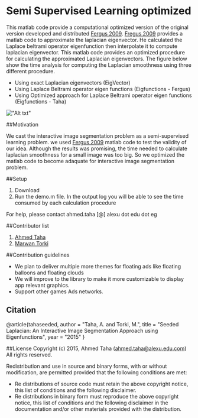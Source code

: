 # Semi Supervised Learning optimized 
This matlab code provide a computational optimized version of the original version developed and distributed  [Fergus 2009](http://cs.nyu.edu/~fergus/). [Fregus 2009](http://cs.nyu.edu/~fergus/) provides a matlab code to approximate the laplacian eigenvector. He calculated the Laplace beltrami operator eigenfunction then interpolate it to compute laplacian eigenvector. This matlab code provides an optimized procedure for calculating the approximated Laplacian eigenvectors. The figure below show the time analysis for computing the Laplacian smoothness using three different procedure.

- Using exact Laplacian eigenvectors (EigVector)
- Using Laplace Beltrami operator eigen functions (Eigfunctions - Fergus)
- Using Optimized approach for Laplace Beltrami operator eigen functions (Eigfunctions - Taha)

!["Alt txt"](http://ahmed-taha.com/wp-content/uploads/2015/07/time_analysis.png)




##Motivation

We cast the interactive image segmentation problem as a semi-supervised learning problem. we used [Fergus 2009](http://cs.nyu.edu/~fergus/) matlab code to test the validity of our idea. Although the results was promising, the time needed to calculate laplacian smoothness for a small image was too big. So we optimized the matlab code to become adaquate for interactive image segmentation problem.


##Setup
1. Download
2. Run the demo.m file. In the output log you will be able to see the time consumed by each calculation procedure 

For help, please contact ahmed.taha [@] alexu dot edu dot eg

##Contributor list

1. [Ahmed Taha](http://www.ahmed-taha.com/) 
2. [Marwan Torki](http://www.eng.alexu.edu.eg/~mtorki/)

##Contribution guidelines

-  We plan to deliver multiple more themes for floating ads like floating balloons and floating clouds
-  We will improve to the library to make it more customizable to display app relevant graphics.
-  Support other games Ads networks. 

## Citation
@article{tahaseeded,
   author = "Taha, A. and Torki, M.",
   title = "Seeded Laplacian: An Interactive Image Segmentation Approach using Eigenfunctions",
   year = "2015"
  } 

##License
Copyright (c) 2015, Ahmed Taha (ahmed.taha@alexu.edu.com)
All rights reserved.

Redistribution and use in source and binary forms, with or without modification, are permitted provided that the following conditions are met:

- Re distributions of source code must retain the above copyright notice, this list of conditions and the following disclaimer.
- Re distributions in binary form must reproduce the above copyright notice, this list of conditions and the following disclaimer in the documentation and/or other materials provided with the distribution.